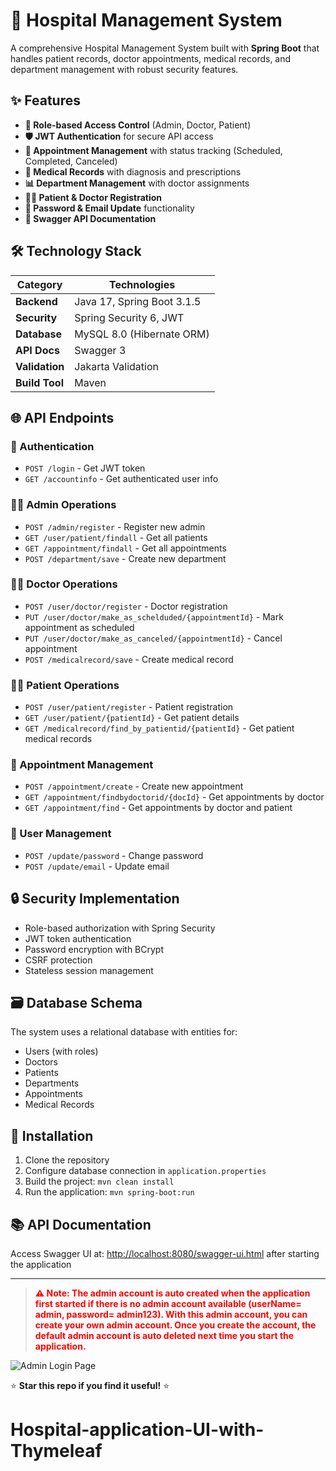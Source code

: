 # 🏥 Hospital Management System

A comprehensive Hospital Management System built with **Spring Boot** that handles patient records, doctor appointments, medical records, and department management with robust security features.

## ✨ Features

- **🔐 Role-based Access Control** (Admin, Doctor, Patient)
- **🛡️ JWT Authentication** for secure API access
- **📅 Appointment Management** with status tracking (Scheduled, Completed, Canceled)
- **🏥 Medical Records** with diagnosis and prescriptions
- **📊 Department Management** with doctor assignments
- **👨‍⚕️ Patient & Doctor Registration**
- **🔑 Password & Email Update** functionality
- **📖 Swagger API Documentation**

## 🛠️ Technology Stack

| Category          | Technologies                          |
|-------------------|---------------------------------------|
| **Backend**       | Java 17, Spring Boot 3.1.5            |
| **Security**      | Spring Security 6, JWT                |
| **Database**      | MySQL 8.0 (Hibernate ORM)             |
| **API Docs**      | Swagger 3                             |
| **Validation**    | Jakarta Validation                    |
| **Build Tool**    | Maven                                 |

## 🌐 API Endpoints

### 🔑 Authentication
- `POST /login` - Get JWT token
- `GET /accountinfo` - Get authenticated user info

### 👨‍💼 Admin Operations
- `POST /admin/register` - Register new admin
- `GET /user/patient/findall` - Get all patients
- `GET /appointment/findall` - Get all appointments
- `POST /department/save` - Create new department

### 👨‍⚕️ Doctor Operations
- `POST /user/doctor/register` - Doctor registration
- `PUT /user/doctor/make_as_schelduded/{appointmentId}` - Mark appointment as scheduled
- `PUT /user/doctor/make_as_canceled/{appointmentId}` - Cancel appointment
- `POST /medicalrecord/save` - Create medical record

### 👨‍⚕️ Patient Operations
- `POST /user/patient/register` - Patient registration
- `GET /user/patient/{patientId}` - Get patient details
- `GET /medicalrecord/find_by_patientid/{patientId}` - Get patient medical records

### 📅 Appointment Management
- `POST /appointment/create` - Create new appointment
- `GET /appointment/findbydoctorid/{docId}` - Get appointments by doctor
- `GET /appointment/find` - Get appointments by doctor and patient

### 👤 User Management
- `POST /update/password` - Change password
- `POST /update/email` - Update email

## 🔒 Security Implementation
- Role-based authorization with Spring Security
- JWT token authentication
- Password encryption with BCrypt
- CSRF protection
- Stateless session management

## 🗃️ Database Schema
The system uses a relational database with entities for:
- Users (with roles)
- Doctors
- Patients
- Departments
- Appointments
- Medical Records

## 🚀 Installation
1. Clone the repository
2. Configure database connection in `application.properties`
3. Build the project: `mvn clean install`
4. Run the application: `mvn spring-boot:run`

## 📚 API Documentation
Access Swagger UI at: [http://localhost:8080/swagger-ui.html](http://localhost:8080/swagger-ui.html) after starting the application

---
> <span style="color:red; font-weight:bold">
> ⚠️ Note: The admin account is auto created when the application first started if there is no admin account available (userName= admin, password= admin123). With this admin account, you can create your own admin account.  
> Once you create the account, the default admin account is auto deleted next time you start the application.
</span>


![Admin Login Page](docs.jpg)

⭐ **Star this repo if you find it useful!** ⭐   
# Hospital-application-UI-with-Thymeleaf
